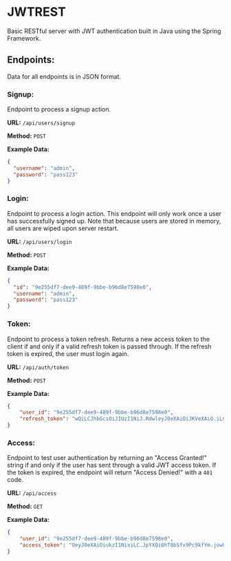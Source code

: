 # JWTREST

Basic RESTful server with JWT authentication built in Java using the Spring
Framework.

## Endpoints:

Data for all endpoints is in JSON format.

### Signup:
Endpoint to process a signup action.

**URL:** `/api/users/signup`

**Method:** `POST` 

**Example Data:**
```json
{
  "username": "admin",
  "password": "pass123"
}
```

### Login:
Endpoint to process a login action. This endpoint will only work once a user has 
successfully signed up. Note that because users are stored in memory, all users 
are wiped upon server restart. 

**URL:** `/api/users/login`

**Method:** `POST`

**Example Data:**
```json
{
  "id": "9e255df7-dee9-489f-9bbe-b96d8e7598e0", 
  "username": "admin",
  "password": "pass123"
}
```

### Token:
Endpoint to process a token refresh. Returns a new access token to the client 
if and only if a valid refresh token is passed through. If the refresh token is
expired, the user must login again.

**URL:** `/api/auth/token`

**Method:** `POST`

**Example Data:**
```json
{
    "user_id": "9e255df7-dee9-489f-9bbe-b96d8e7598e0",
    "refresh_token": "wQiLCJhbGciOiJIUzI1NiJ.RdwleyJ0eXAiOiJKVeXAiO.iLCJpYXQiO0JowFv7QaIer" 
}
```

### Access:
Endpoint to test user authentication by returning an "Access Granted!" string if
and only if the user has sent through a valid JWT access token. If the token is 
expired, the endpoint will return "Access Denied!" with a `401` code.

**URL:** `/api/access`

**Method:** `GET`

**Example Data:**
```json
{
    "user_id": "9e255df7-dee9-489f-9bbe-b96d8e7598e0",
    "access_token": "OeyJ0eXAiOiukzI1NixiLC.JpYXQiOhT8b5fx9Pc9kfYm.jowUyR6MgDf09KopER3wDu"
}
```